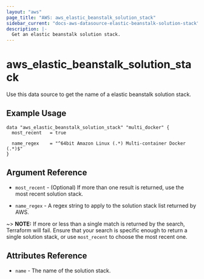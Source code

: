 ```yaml
---
layout: "aws"
page_title: "AWS: aws_elastic_beanstalk_solution_stack"
sidebar_current: "docs-aws-datasource-elastic-beanstalk-solution-stack"
description: |-
  Get an elastic beanstalk solution stack.
---
```


# aws\_elastic\_beanstalk\_solution\_stack

Use this data source to get the name of a elastic beanstalk solution stack.

## Example Usage

```hcl
data "aws_elastic_beanstalk_solution_stack" "multi_docker" {
  most_recent   = true

  name_regex    = "^64bit Amazon Linux (.*) Multi-container Docker (.*)$"
}
```

## Argument Reference

* `most_recent` - (Optional) If more than one result is returned, use the most
recent solution stack.

* `name_regex` - A regex string to apply to the solution stack list returned
by AWS.

~> **NOTE:** If more or less than a single match is returned by the search,
Terraform will fail. Ensure that your search is specific enough to return
a single solution stack, or use `most_recent` to choose the most recent one.

## Attributes Reference

* `name` - The name of the solution stack.
